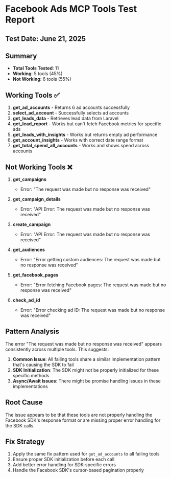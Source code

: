 # Facebook Ads MCP Tools Test Report
## Test Date: June 21, 2025

## Summary
- **Total Tools Tested**: 11
- **Working**: 5 tools (45%)
- **Not Working**: 6 tools (55%)

## Working Tools ✅

1. **get_ad_accounts** - Returns 6 ad accounts successfully
2. **select_ad_account** - Successfully selects ad accounts
3. **get_leads_data** - Retrieves lead data from Laravel
4. **get_lead_report** - Works but can't fetch Facebook metrics for specific ads
5. **get_leads_with_insights** - Works but returns empty ad performance
6. **get_account_insights** - Works with correct date range format
7. **get_total_spend_all_accounts** - Works and shows spend across accounts

## Not Working Tools ❌

1. **get_campaigns** 
   - Error: "The request was made but no response was received"
   
2. **get_campaign_details**
   - Error: "API Error: The request was made but no response was received"
   
3. **create_campaign**
   - Error: "API Error: The request was made but no response was received"
   
4. **get_audiences**
   - Error: "Error getting custom audiences: The request was made but no response was received"
   
5. **get_facebook_pages**
   - Error: "Error fetching Facebook pages: The request was made but no response was received"
   
6. **check_ad_id**
   - Error: "Error checking ad ID: The request was made but no response was received"

## Pattern Analysis

The error "The request was made but no response was received" appears consistently across multiple tools. This suggests:

1. **Common Issue**: All failing tools share a similar implementation pattern that's causing the SDK to fail
2. **SDK Initialization**: The SDK might not be properly initialized for these specific methods
3. **Async/Await Issues**: There might be promise handling issues in these implementations

## Root Cause

The issue appears to be that these tools are not properly handling the Facebook SDK's response format or are missing proper error handling for the SDK calls.

## Fix Strategy

1. Apply the same fix pattern used for `get_ad_accounts` to all failing tools
2. Ensure proper SDK initialization before each call
3. Add better error handling for SDK-specific errors
4. Handle the Facebook SDK's cursor-based pagination properly
